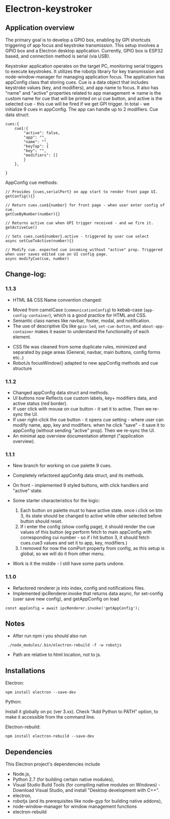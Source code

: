 # Electron-keystroker
 
## Application overview

The primary goal is to develop a GPIO box, enabling by GPI shortcuts triggering of app focus and keystroke transmission.
This setup involves a GPIO box and a Electron desktop application.
Currently, GPIO box is ESP32 based, and connection method is serial (via USB).

Keystroker application operates on the target PC, monitoring serial triggers to execute keystrokes.
It utilizes the robotjs library for key transmission and node-window-manager for managing application focus.
The application has appConfig class that storing cues.
Cue is a data object that includes keystroke values (key, and modifiers), and app name to focus. It also has "name" and "active" properties related to app management => name is the custom name for cue that will be printed on ui cue button, and active is the selected cue - this cue will be fired if we get GPI trigger.
In total - we initialize 9 cues in appConfig.
The app can handle up to 2 modifiers.
Cue data struct:
```
cues:{
    cue1:{
        "active": false,
        "app": "",
        "name": "",
        "keyTap": {
        "key": "",
        "modifiers": []
        }
    },

}
```

AppConfig cue methods:

```
// Provides {cues,serialPort} on app start to render front page UI.
getConfig(){}

// Return cues.cue${number} for front page - when user enter config of cue.
getCueByNumber(number){}

// Returns active cue when GPI trigger received - and we fire it.
getActiveCue()

// Sets cues.cue${number}.active - triggered by user cue select
async setCueToActive(number){}

// Modify cue. expected cue incoming without "active" prop. Triggered when user saves edited cue on UI config page.
async modifyCue(cue, number)

```


## Change-log:

### 1.1.3

- HTML && CSS Name convention changed:
* Moved from camelCase (```communicationConfig```) to kebab-case (```app-config-container```), which is a good practice for HTML and CSS.
* Semantic class names like navbar, footer, modal, and notification.
* The use of descriptive IDs like ```gpio-led```, ```set-cue-button```, and ```about-app-container``` makes it easier to understand the functionality of each element.
- CSS file was cleaned from some duplicate rules, minimized and separated by page areas (General, navbar, main buttons, config forms etc..)
- RobotJs focusWindow() adapted to new appConfig methods and cue structure

### 1.1.2

- Changed appConfig data struct and methods.
- UI buttons now Reflects cue custom labels, key+ modifiers data, and active status (red border).
- If user click with mouse on cue button - it set it to active. Then we re-sync the UI.
- If user right-click the cue button - it opens cue setting - where user can modify name, app, key and modifiers.
when he click "save" - it save it to appConfig (without sending "active" prop). Then we re-sync the UI.
- An minimal app overview documentation attempt ("application overview).

### 1.1.1

- New branch for working on cue palette 9 cues.
- Completely refactored appConfig data struct, and its methods.
- On front - implemented 9 styled buttons, with click handlers and "active" state. 
- Some starter characteristics for the logic:

    1. Each button on palette must to have active state. once i click on btn 3, its state should be changed to active while other selected before button should reset.
    2. If i enter the config (show config page), it should render the cue values of this button (eg perform fetch to main appConfig with corresponding cui number - so if i hit button 3, it should fetch cues.cue3 values and set it to app, key, modifiers.)
    3. I removed for now the comPort property from config, as this setup is global, so we will do it from other menu.

- Work is it the middle - I still have some parts undone.

### 1.1.0

- Refactored renderer js into index, config and notifications files. 
- Implemented ipcRenderer.invoke that returns data async, for set-config (user save new config), and getAppConfig on load

```
const appConfig = await ipcRenderer.invoke('getAppConfig');
```

## Notes

- After run npm i you should also run 

```
 ./node_modules/.bin/electron-rebuild -f -w robotjs

```

- Path are relative to html location, not to js.

## Installations

Electron:
```
npm install electron --save-dev
```
Python:

Install it globally on pc (ver 3.xx). Check "Add Python to PATH" option, to make it accessible from the command line.

Electron-rebuild:

```
npm install electron-rebuild --save-dev
```

## Dependencies

This Electron project's dependencies include 
- Node.js, 
- Python 2.7 (for building certain native modules), 
- Visual Studio Build Tools (for compiling native modules on Windows) - Download Visual Studio, and install "Desktop development with C++". 
- electron, 
- robotjs (and its prerequisites like node-gyp for building native addons), 
- node-window-manager for window management functions
- electron-rebuild